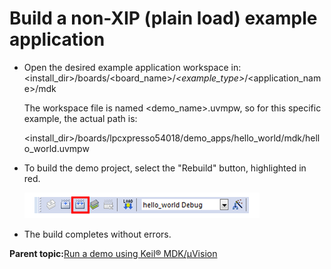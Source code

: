# Build a non-XIP \(plain load\) example application

-   Open the desired example application workspace in: <install\_dir\>/boards/<board\_name\>/*<example\_type\>*/<application\_name\>/mdk

    The workspace file is named <demo\_name\>.uvmpw, so for this specific example, the actual path is:

    <install\_dir\>/boards/lpcxpresso54018/demo\_apps/hello\_world/mdk/hello\_world.uvmpw

-   To build the demo project, select the "Rebuild" button, highlighted in red.

    ![](../images/build_the_demo.png "Build the demo")

-   The build completes without errors.

**Parent topic:**[Run a demo using Keil® MDK/μVision](../topics/run_a_demo_using_keil__mdk_vision.md)

